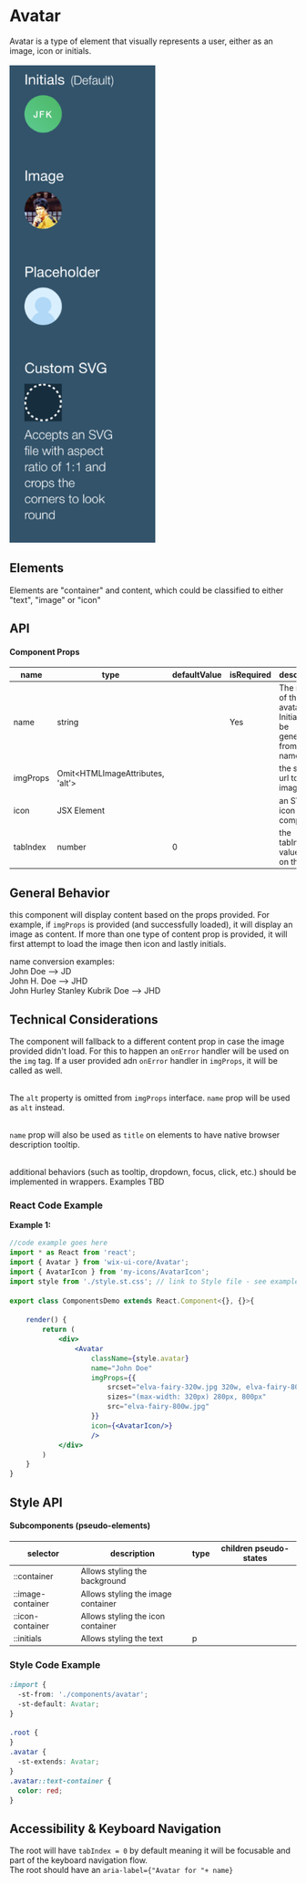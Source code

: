 # Avatar

Avatar is a type of element that visually represents a user, either as an image, icon or initials.
<br><br>
![image](./readme-assets/avatar-types.png)
## Elements

Elements are "container" and content, which could be classified to either "text", "image" or "icon"

## API

#### Component Props

| name     | type                | defaultValue | isRequired | description                                                           |
| -------- | ------------------- | ------------ | ---------- | --------------------------------------------------------------------- |
| name     | string              |              | Yes        | The name of the avatar user. Initials will be generated from the name |
| imgProps | Omit<HTMLImageAttributes, 'alt'> |              |            | the source url to load image from                                     |
| icon     | JSX Element         |              |            | an SVG icon component                                                 |
| tabIndex | number              | 0            |            | the tabIndex value to put on the root                                 |

## General Behavior

this component will display content based on the props provided. For example, if `imgProps` is provided (and successfully loaded), it will display an image as content. If more than one type of content prop is provided, it will first attempt to load the image then icon and lastly initials.<br>

name conversion examples:
<br/> John Doe --> JD
<br/> John H. Doe --> JHD
<br/> John Hurley Stanley Kubrik Doe --> JHD

## Technical Considerations

The component will fallback to a different content prop in case the image provided didn't load. For this to happen an `onError` handler will be used on the `img` tag. If a user provided adn `onError` handler in `imgProps`, it will be called as well.<br>

<br> The `alt` property is omitted from `imgProps` interface. `name` prop will be used as `alt` instead.<br>

<br>`name` prop will also be used as `title` on elements to have native browser description tooltip.  

<br>additional behaviors (such as tooltip, dropdown, focus, click, etc.) should be implemented in wrappers. Examples TBD

### React Code Example

**Example 1:**

```jsx
//code example goes here
import * as React from 'react';
import { Avatar } from 'wix-ui-core/Avatar';
import { AvatarIcon } from 'my-icons/AvatarIcon';
import style from './style.st.css'; // link to Style file - see examples of style files below

export class ComponentsDemo extends React.Component<{}, {}>{

    render() {
        return (
            <div>
                <Avatar
                    className={style.avatar}
                    name="John Doe"
                    imgProps={{
                        srcset="elva-fairy-320w.jpg 320w, elva-fairy-800w.jpg 800w"
                        sizes="(max-width: 320px) 280px, 800px"
                        src="elva-fairy-800w.jpg"
                    }}
                    icon={<AvatarIcon/>}
                    />
            </div>
        )
    }
}
```

## Style API

#### Subcomponents (pseudo-elements)

| selector          | description                        | type | children pseudo-states |
| ----------------- | ---------------------------------- | ---- | ---------------------- |
| ::container       | Allows styling the background      |      |                        |
| ::image-container | Allows styling the image container |      |                        |
| ::icon-container  | Allows styling the icon container  |      |                        |
| ::initials        | Allows styling the text            | p    |                        |

### Style Code Example

```css
:import {
  -st-from: './components/avatar';
  -st-default: Avatar;
}

.root {
}
.avatar {
  -st-extends: Avatar;
}
.avatar::text-container {
  color: red;
}
```

## Accessibility & Keyboard Navigation

The root will have `tabIndex = 0` by default meaning it will be focusable and part of the keyboard navigation flow.<br>
The root should have an `aria-label={"Avatar for "+ name}`<br>

